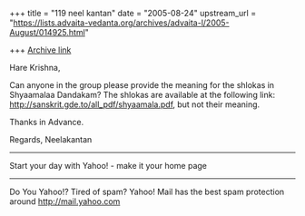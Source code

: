 +++
title = "119 neel kantan"
date = "2005-08-24"
upstream_url = "https://lists.advaita-vedanta.org/archives/advaita-l/2005-August/014925.html"

+++
[Archive link](https://lists.advaita-vedanta.org/archives/advaita-l/2005-August/014925.html)

Hare Krishna,

Can anyone in the group please provide the meaning for the shlokas in Shyaamalaa Dandakam? The shlokas are available at the following link: http://sanskrit.gde.to/all_pdf/shyaamala.pdf, but not their meaning.

Thanks in Advance.

Regards,
Neelakantan



---------------------------------
 Start your day with Yahoo! - make it your home page 
__________________________________________________
Do You Yahoo!?
Tired of spam?  Yahoo! Mail has the best spam protection around 
http://mail.yahoo.com 

